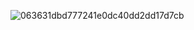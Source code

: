 ![063631dbd777241e0dc40dd2dd17d7cb](https://github.com/user-attachments/assets/896eea04-afe5-4667-bc7d-b83018e0c754)
